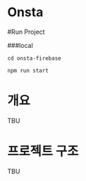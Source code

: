 # Onsta

#Run Project

###local

```
cd onsta-firebase

npm run start
```

# 개요

TBU

# 프로젝트 구조

TBU
